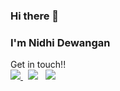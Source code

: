 ### Hi there 👋
### I'm Nidhi Dewangan
Get in touch!!
<br><a target="_blank" href="https://www.twitter.com/iamamit_18/"> <img src="https://img.shields.io/badge/-Twitter-blue?style=for-the-badge&logo=Twitter&logoColor=white&link=https://www.twitter.com/NidhiDewangan03/"/> </a> &nbsp;
<a target="_blank" href="https://www.linkedin.com/in/nidhidewangan03/"><img src="https://img.shields.io/badge/-LinkedIn-blue?style=for-the-badge&logo=Linkedin&logoColor=white&link=https://www.linkedin.com/in/nidhidewangan03/"/></a> &nbsp;
<a href="mailto:nidew2003@gmail.com.com"><img src="https://img.shields.io/badge/gmail-red?&style=for-the-badge&logo=gmail&logoColor=white"/> </a> 

<!-- <h2 align="center">About Me</h2>
I'm an Undergraduate pursuing CSE. A Passionate Learner exploring the domain in technical field. A community person part of some amazing tech communities.<br>Currently exploring the field of Cloud and AIML. -->

<br>
<!-- <h2 align="center">Tech Activity</h2>
<ul><li>Holiday Hacks Organiser</li><li>Microsoft Azure Devday Durg Organiser</li><li>HackClubSSTC</li><li>GDSC SSTC</li></ul> -->




<!--
**nidhidewangan03/nidhidewangan03** is a ✨ _special_ ✨ repository because its `README.md` (this file) appears on your GitHub profile.

Here are some ideas to get you started:

- 🔭 I’m currently working on ...
- 🌱 I’m currently learning ...
- 👯 I’m looking to collaborate on ...
- 🤔 I’m looking for help with ...
- 💬 Ask me about ...
- 📫 How to reach me: ...
- 😄 Pronouns: ...
- ⚡ Fun fact: ...
-->
